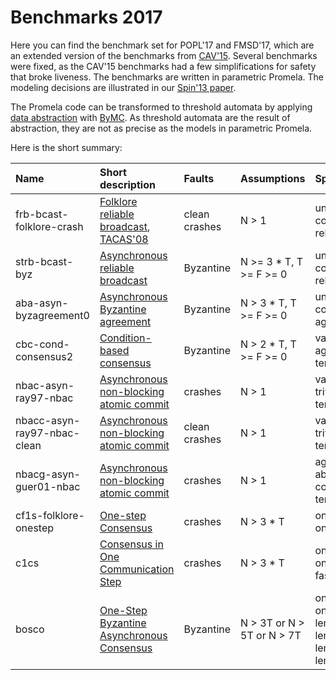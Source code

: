 Benchmarks 2017
=========================

Here you can find the benchmark set for POPL'17 and FMSD'17, which are an extended
version of the benchmarks from [CAV'15](../cav15). Several benchmarks were fixed, as
the CAV'15 benchmarks had a few simplifications for safety that broke liveness.
The benchmarks are written in parametric Promela. The modeling decisions are
illustrated in our [Spin'13
paper](http://forsyte.at/wp-content/uploads/spin13.pdf).

The Promela code can be transformed to threshold automata by applying [data
abstraction](http://www.cs.utexas.edu/users/hunt/FMCAD/FMCAD13/papers/10-Model-Checking-Fault-Tolerant-Distributed-Algo.pdf)
with [ByMC](http://forsyte.at/software/bymc/). As threshold automata are the
result of abstraction, they are not as precise as the models in parametric
Promela.

Here is the short summary:

 Name      | Short description      | Faults | Assumptions | Specifications
 :---------|:-----------------------|:-------|:------------|:--------------
 frb-bcast-folklore-crash | [Folklore reliable broadcast](http://dl.acm.org/citation.cfm?id=226647), [TACAS'08](http://link.springer.com/chapter/10.1007/978-3-540-78800-3_22) | clean crashes | N > 1 | unforgeability, correctness, relay, tacas08
 strb-bcast-byz | [Asynchronous reliable broadcast](http://link.springer.com/article/10.1007/BF01667080) | Byzantine    | N >= 3 * T, T >= F >= 0 | unforgeability, correctness, relay
 aba-asyn-byzagreement0 | [Asynchronous Byzantine agreement](http://dl.acm.org/citation.cfm?id=214134) | Byzantine | N > 3 * T, T >= F >= 0 | unforgeability, correctness, agreement
 cbc-cond-consensus2 | [Condition-based consensus](http://www.computer.org/csdl/proceedings/dsn/2003/1952/00/19520541.pdf) | Byzantine | N > 2 * T, T >= F >= 0 | validity, agreement, termination
 nbac-asyn-ray97-nbac | [Asynchronous non-blocking atomic commit](http://ieeexplore.ieee.org/xpls/abs_all.jsp?arnumber=648067) | crashes    | N > 1 | validity, non-triviality, termination
 nbacc-asyn-ray97-nbac-clean | [Asynchronous non-blocking atomic commit](http://ieeexplore.ieee.org/xpls/abs_all.jsp?arnumber=648067) | clean crashes    | N > 1 | validity, non-triviality, termination
 nbacg-asyn-guer01-nbac | [Asynchronous non-blocking atomic commit](http://citeseerx.ist.psu.edu/viewdoc/download?doi=10.1.1.42.9764&rep=rep1&type=pdf) | crashes    | N > 1 | agreement, abort_validity, commit_validity, termination
 cf1s-folklore-onestep | [One-step Consensus](http://ieeexplore.ieee.org/xpls/abs_all.jsp?arnumber=1633503) | crashes    | N > 3 * T | one_step0, one_step1
 c1cs | [Consensus in One Communication Step](http://link.springer.com/chapter/10.1007/3-540-44743-1_4) | crashes    | N > 3 * T | one_step0, one_step1, fast0, fast1
 bosco | [One-Step Byzantine Asynchronous Consensus](http://link.springer.com/chapter/10.1007/978-3-540-87779-0_30) | Byzantine    | N > 3T or N > 5T or N > 7T | one_step0, one_step1, lemma3_0, lemma3_1, lemma4_0, lemma4_1

